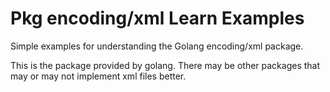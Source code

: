 # Pkg encoding/xml Learn Examples
Simple examples for understanding the Golang encoding/xml package.

This is the package provided by golang.  There may be other packages that may or may not
implement xml files better.
